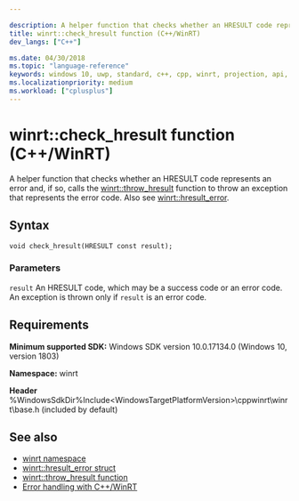 ```yaml
---

description: A helper function that checks whether an HRESULT code represents an error and, if so, throws an exception using a C++/WinRT object that represents the error code.
title: winrt::check_hresult function (C++/WinRT)
dev_langs: ["C++"]

ms.date: 04/30/2018
ms.topic: "language-reference"
keywords: windows 10, uwp, standard, c++, cpp, winrt, projection, api, reference, check, throw, exception, hresult_error, HRESULT, error, code
ms.localizationpriority: medium
ms.workload: ["cplusplus"]
---
```


# winrt::check_hresult function (C++/WinRT)
A helper function that checks whether an HRESULT code represents an error and, if so, calls the [winrt::throw_hresult](throw-hresult.md) function to throw an exception that represents the error code. Also see [winrt::hresult_error](hresult-error.md).

## Syntax
```cppwinrt
void check_hresult(HRESULT const result);
```

### Parameters
`result`
An HRESULT code, which may be a success code or an error code. An exception is thrown only if `result` is an error code.

## Requirements
**Minimum supported SDK:** Windows SDK version 10.0.17134.0 (Windows 10, version 1803)

**Namespace:** winrt

**Header** %WindowsSdkDir%Include\<WindowsTargetPlatformVersion>\cppwinrt\winrt\base.h (included by default)

## See also 
* [winrt namespace](../winrt.md)
* [winrt::hresult_error struct](hresult-error.md)
* [winrt::throw_hresult function](throw-hresult.md)
* [Error handling with C++/WinRT](/windows/uwp/cpp-and-winrt-apis/error-handling)
